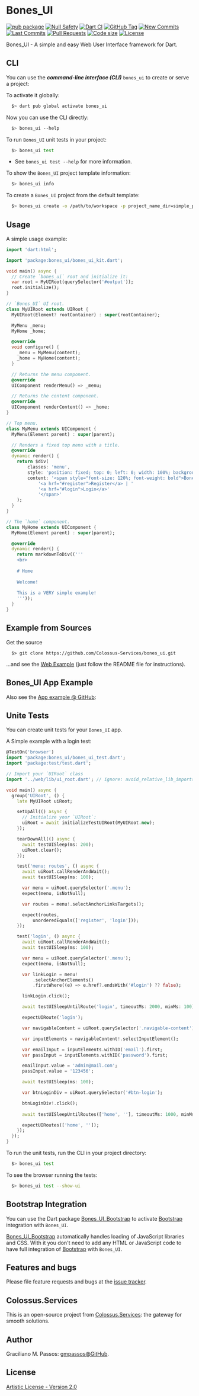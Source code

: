 # Bones_UI

[![pub package](https://img.shields.io/pub/v/bones_ui.svg?logo=dart&logoColor=00b9fc)](https://pub.dartlang.org/packages/bones_ui)
[![Null Safety](https://img.shields.io/badge/null-safety-brightgreen)](https://dart.dev/null-safety)
[![Dart CI](https://github.com/Colossus-Services/bones_ui/actions/workflows/dart.yml/badge.svg?branch=master)](https://github.com/Colossus-Services/bones_ui/actions/workflows/dart.yml)
[![GitHub Tag](https://img.shields.io/github/v/tag/Colossus-Services/bones_ui?logo=git&logoColor=white)](https://github.com/Colossus-Services/bones_ui/releases)
[![New Commits](https://img.shields.io/github/commits-since/Colossus-Services/bones_ui/latest?logo=git&logoColor=white)](https://github.com/Colossus-Services/bones_ui/network)
[![Last Commits](https://img.shields.io/github/last-commit/Colossus-Services/bones_ui?logo=git&logoColor=white)](https://github.com/Colossus-Services/bones_ui/commits/master)
[![Pull Requests](https://img.shields.io/github/issues-pr/Colossus-Services/bones_ui?logo=github&logoColor=white)](https://github.com/Colossus-Services/bones_ui/pulls)
[![Code size](https://img.shields.io/github/languages/code-size/Colossus-Services/bones_ui?logo=github&logoColor=white)](https://github.com/Colossus-Services/bones_ui)
[![License](https://img.shields.io/github/license/Colossus-Services/bones_ui?logo=open-source-initiative&logoColor=green)](https://github.com/Colossus-Services/bones_ui/blob/master/LICENSE)


Bones_UI - A simple and easy Web User Interface framework for Dart.

## CLI

You can use the *__command-line interface (CLI)__* `bones_ui` to create or serve a project:

To activate it globally:

```bash
  $> dart pub global activate bones_ui
```

Now you can use the CLI directly:

```bash
  $> bones_ui --help
```

To run `Bones_UI` unit tests in your project:

```bash
  $> bones_ui test
```

- See `bones_ui test --help` for more information.

To show the `Bones_UI` project template information:

```bash
  $> bones_ui info
```

To create a `Bones_UI` project from the default template:

```bash
  $> bones_ui create -o /path/to/workspace -p project_name_dir=simple_project -p "project_name=Simple Project"
```

## Usage

A simple usage example:

```dart
import 'dart:html';

import 'package:bones_ui/bones_ui_kit.dart';

void main() async {
  // Create `bones_ui` root and initialize it:
  var root = MyUIRoot(querySelector('#output'));
  root.initialize();
}

// `Bones_UI` UI root.
class MyUIRoot extends UIRoot {
  MyUIRoot(Element? rootContainer) : super(rootContainer);

  MyMenu _menu;
  MyHome _home;

  @override
  void configure() {
    _menu = MyMenu(content);
    _home = MyHome(content);
  }

  // Returns the menu component.
  @override
  UIComponent renderMenu() => _menu;

  // Returns the content component.
  @override
  UIComponent renderContent() => _home;
}

// Top menu.
class MyMenu extends UIComponent {
  MyMenu(Element parent) : super(parent);

  // Renders a fixed top menu with a title.
  @override
  dynamic render() {
    return $div(
        classes: 'menu',
        style: 'position: fixed; top: 0; left: 0; width: 100%; background-color: black; color: white; padding: 10px',
        content: '<span style="font-size: 120%; font-weight: bold">Bones_UI: '
            '<a hrf="#register">Register</a> | '
            '<a hrf="#login">Login</a>'
            '</span>'
    );
  }
}

// The `home` component.
class MyHome extends UIComponent {
  MyHome(Element parent) : super(parent);

  @override
  dynamic render() {
    return markdownToDiv(('''
    <br>
    
    # Home
    
    Welcome!
    
    This is a VERY simple example!
    '''));
  }
}

```

## Example from Sources

Get the source
```
  $> git clone https://github.com/Colossus-Services/bones_ui.git
```

...and see the [Web Example][example] (just follow the README file for instructions).

[example]: https://github.com/Colossus-Services/bones_ui/tree/master/example

## Bones_UI App Example

Also see the [App example @ GitHub][app_example]:

[app_example]: https://github.com/Colossus-Services/bones_ui_app_example

## Unite Tests

You can create unit tests for your `Bones_UI` app.

A Simple example with a login test:
```dart
@TestOn('browser')
import 'package:bones_ui/bones_ui_test.dart';
import 'package:test/test.dart';

// Import your `UIRoot` class
import '../web/lib/ui_root.dart'; // ignore: avoid_relative_lib_imports

void main() async {
  group('UIRoot', () {
    late MyUIRoot uiRoot;

    setUpAll(() async {
      // Initialize your `UIRoot`:
      uiRoot = await initializeTestUIRoot(MyUIRoot.new);
    });

    tearDownAll(() async {
      await testUISleep(ms: 200);
      uiRoot.clear();
    });

    test('menu: routes', () async {
      await uiRoot.callRenderAndWait();
      await testUISleep(ms: 100);

      var menu = uiRoot.querySelector('.menu');
      expect(menu, isNotNull);

      var routes = menu!.selectAnchorLinksTargets();

      expect(routes,
          unorderedEquals(['register', 'login']));
    });

    test('login', () async {
      await uiRoot.callRenderAndWait();
      await testUISleep(ms: 100);

      var menu = uiRoot.querySelector('.menu');
      expect(menu, isNotNull);

      var linkLogin = menu!
          .selectAnchorElements()
          .firstWhere((e) => e.href?.endsWith('#login') ?? false);

      linkLogin.click();

      await testUISleepUntilRoute('login', timeoutMs: 2000, minMs: 100);

      expectUIRoute('login');

      var navigableContent = uiRoot.querySelector('.navigable-content');

      var inputElements = navigableContent!.selectInputElement();

      var emailInput = inputElements.withID('email').first;
      var passInput = inputElements.withID('password').first;

      emailInput.value = 'admin@mail.com';
      passInput.value = '123456';

      await testUISleep(ms: 100);

      var btnLoginDiv = uiRoot.querySelector('#btn-login');

      btnLoginDiv!.click();
      
      await testUISleepUntilRoutes(['home', ''], timeoutMs: 1000, minMs: 100);

      expectUIRoutes(['home', '']);
    });
  });
}

```

To run the unit tests, run the CLI in your project directory:

```bash
  $> bones_ui test
```
To see the browser running the tests:
```bash
  $> bones_ui test --show-ui
```

## Bootstrap Integration

You can use the Dart package [Bones_UI_Bootstrap][bones_ui_bootstrap]
to activate [Bootstrap][bootstrap] integration with `Bones_UI`.

[Bones_UI_Bootstrap][bones_ui_bootstrap] automatically handles loading of JavaScript libraries and CSS.
With it you don't need to add any HTML or JavaScript code to have full integration of [Bootstrap][bootstrap] with `Bones_UI`.

[bones_ui_bootstrap]: https://pub.dev/packages/bones_ui_bootstrap
[bootstrap]: https://getbootstrap.com/ 
 
## Features and bugs

Please file feature requests and bugs at the [issue tracker][tracker].

[tracker]: https://github.com/Colossus-Services/bones_ui/issues

## Colossus.Services

This is an open-source project from [Colossus.Services][colossus]:
the gateway for smooth solutions.

## Author

Graciliano M. Passos: [gmpassos@GitHub][gmpassos_github].

## License

[Artistic License - Version 2.0][artistic_license]


[gmpassos_github]: https://github.com/gmpassos
[colossus]: https://colossus.services/
[artistic_license]: https://github.com/Colossus-Services/bones_ui/blob/master/LICENSE

